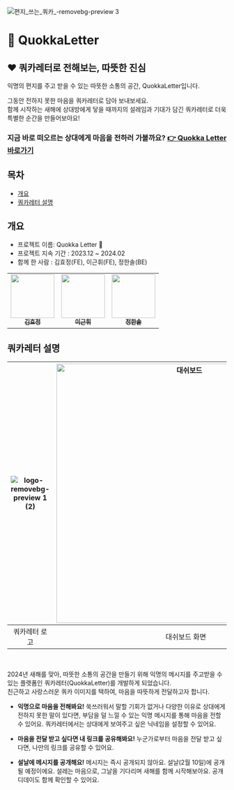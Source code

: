 ![편지_쓰는_쿼카_-removebg-preview 3](https://github.com/quokkaletter/quokkaletter/assets/90507720/06001a67-01fa-4f97-9369-973e7f6b551b)


# 💌 QuokkaLetter 

## ❤️ 쿼카레터로 전해보는, 따뜻한 진심
익명의 편지를 주고 받을 수 있는 따뜻한 소통의 공간, QuokkaLetter입니다. 

그동안 전하지 못한 마음을 쿼카레터로 담아 보내보세요.  <br /> 
함께 시작하는 새해에 상대방에게 닿을 때까지의 설레임과 기대가 담긴 쿼카레터로 더욱 특별한 순간을 만들어보아요! 

<h3>지금 바로 떠오르는 상대에게 마음을 전하러 가볼까요?  <a href="https://quokkaletter.vercel.app/" target ="_blank">👉 Quokka Letter 바로가기</a> 
</h3>  


## 목차 
- [개요](#개요)
- [쿼카레터 설명](#쿼카레터-설명)

## 개요
- 프로젝트 이름: Quokka Letter 💌
- 프로젝트 지속 기간 : 2023.12 ~ 2024.02
- 함께 한 사람 : 김효정(FE), 이근휘(FE), 정한솔(BE)
<table>
  <tr>
     <td align="center">
      <a href="https://github.com/hyodduru"
        ><img
          src="https://avatars.githubusercontent.com/hyodduru"
          width="100px;"
          alt=""
        /><br /><sub><b>김효정</b></sub></a
      ><br />
    </td>
    <td align="center">
      <a href="https://github.com/geuni620"
        ><img
          src="https://avatars.githubusercontent.com/geuni620"
          width="100px;"
          alt=""
        /><br /><sub><b>이근휘</b></sub></a
      ><br />
    </td>
    <td align="center">
      <a href="https://github.com/hansolljeong"
        ><img
          src="https://avatars.githubusercontent.com/hansolljeong"
          width="100px;"
          alt=""
        /><br /><sub><b>정한솔</b></sub></a
      ><br />
    </td>
  </tr>
</table>


## 쿼카레터 설명 

|![logo-removebg-preview 1 (2)](https://github.com/quokkaletter/quokkaletter/assets/90507720/6e6f0a73-080e-49bc-85d5-ea3ea8862a1d)|<img width="594" alt="대쉬보드" src="https://github.com/quokkaletter/quokkaletter/assets/90507720/ac991947-d1dc-4b6b-bf85-1fb39214dc0c">|<img width="594" alt="편지 쓰기" src="https://github.com/quokkaletter/quokkaletter/assets/90507720/17adec5d-59e9-4857-af23-9bf3f4e084ba">|
|:---:|:---:|:---:|
|쿼카레터 로고|대쉬보드 화면|편지 쓰기 화면|



<br />


2024년 새해를 맞아, 따뜻한 소통의 공간을 만들기 위해 익명의 메시지를 주고받을 수 있는 플랫폼인 쿼카레터(QuokkaLetter)를 개발하게 되었습니다. 
<br /> 친근하고 사랑스러운 쿼카 이미지를 택하여, 마음을 따뜻하게 전달하고자 합니다.


- **익명으로 마음을 전해봐요!**
쑥쓰러워서 말할 기회가 없거나 다양한 이유로 상대에게 전하지 못한 말이 있다면, 부담을 덜 느낄 수 있는 익명 메시지를 통해 마음을 전할 수 있어요. 쿼카레터에서는 상대에게 보여주고 싶은 닉네임을 설정할 수 있어요.

- **마음을 전달 받고 싶다면 내 링크를 공유해봐요!**
누군가로부터 마음을 전달 받고 싶다면, 나만의 링크를 공유할 수 있어요.

- **설날에 메시지를 공개해요!**
메시지는 즉시 공개되지 않아요. 설날(2월 10일)에 공개될 예정이에요. 설레는 마음으로, 그날을 기다리며 새해를 함께 시작해보아요. 공개 디데이도 함께 확인할 수 있어요.
   








